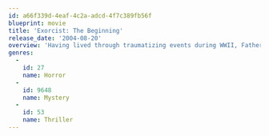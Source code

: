 ```yaml
---
id: a66f339d-4eaf-4c2a-adcd-4f7c389fb56f
blueprint: movie
title: 'Exorcist: The Beginning'
release_date: '2004-08-20'
overview: 'Having lived through traumatizing events during WWII, Father Lankester Merrin takes a sabbatical from the Church to conduct archaeological excavations in British-administered East Africa. Merrin unearths an ancient Byzantine church believed have been built and then immediately buried to keep down evil from the crypt below. The natives are convinced that uncovering the church has unleashed a demon, and begin to violently clash with the British military troops. As the village rapidly disintegrates into chaos and war, Merrin must face-off with the demon which has taken possession of somebody close to him.'
genres:
  -
    id: 27
    name: Horror
  -
    id: 9648
    name: Mystery
  -
    id: 53
    name: Thriller
---
```

